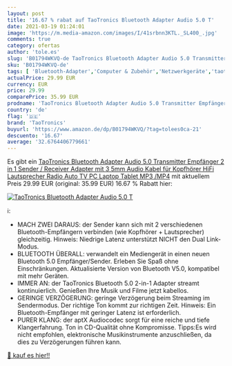 ```yaml
---
layout: post
title: '16.67 % rabat auf TaoTronics Bluetooth Adapter Audio 5.0 T'
date: 2021-03-19 01:24:01
image: 'https://m.media-amazon.com/images/I/41srbnn3KTL._SL400_.jpg'
comments: true
category: ofertas
author: 'tole.es'
slug: 'B01794WKVQ-de TaoTronics Bluetooth Adapter Audio 5.0 Transmitter...'
sku: 'B01794WKVQ-de'
tags: [ 'Bluetooth-Adapter','Computer & Zubehör','Netzwerkgeräte','taotronics', ]
actualPrice: 29.99 EUR
currency: EUR
price: 29.99
comparePrice: 35.99 EUR
prodname: 'TaoTronics Bluetooth Adapter Audio 5.0 Transmitter Empfänger 2 in 1 Sender / Receiver Adapter mit 3 5mm Audio Kabel für Kopfhörer HiFi Lautsprecher Radio Auto TV PC Laptop Tablet MP3 /MP4'
country: 'de'
flag: '🇩🇪'
brand: 'TaoTronics'
buyurl: 'https://www.amazon.de/dp/B01794WKVQ/?tag=tolees0ca-21'
descuento: '16.67'
average: '32.6764406779661'
---
```


Es gibt ein [TaoTronics Bluetooth Adapter Audio 5.0 Transmitter Empfänger 2 in 1 Sender / Receiver Adapter mit 3 5mm Audio Kabel für Kopfhörer HiFi Lautsprecher Radio Auto TV PC Laptop Tablet MP3 /MP4](https://www.amazon.de/dp/B01794WKVQ/?tag=tolees0ca-21) mit aktuellem Preis 29.99 EUR (original: 35.99 EUR) 16.67 % Rabatt hier:

[![TaoTronics Bluetooth Adapter Audio 5.0 T](https://m.media-amazon.com/images/I/41srbnn3KTL._SL400_.jpg)](https://www.amazon.de/dp/B01794WKVQ/?tag=tolees0ca-21)

ℹ️:

- MACH ZWEI DARAUS: der Sender kann sich mit 2 verschiedenen Bluetooth-Empfängern verbinden (wie Kopfhörer + Lautsprecher) gleichzeitig. Hinweis: Niedrige Latenz unterstützt NICHT den Dual Link-Modus.
- BLUETOOTH ÜBERALL: verwandelt ein Mediengerät in einen neuen Bluetooth 5.0 Empfänger/Sender. Erleben Sie Spaß ohne Einschränkungen. Aktualisierte Version von Bluetooth V5.0, kompatibel mit mehr Geräten.
- IMMER AN: der TaoTronics Bluetooth 5.0 2-in-1 Adapter streamt kontinuierlich. Genießen Ihre Musik und Filme jetzt kabellos.
- GERINGE VERZÖGERUNG: geringe Verzögerung beim Streaming im Sendermodus. Der richtige Ton kommt zur richtigen Zeit. Hinweis: Ein Bluetooth-Empfänger mit geringer Latenz ist erforderlich.
- PURER KLANG: der aptX Audiocodec sorgt für eine reiche und tiefe Klangerfahrung. Ton in CD-Qualität ohne Kompromisse. Tipps:Es wird nicht empfohlen, elektronische Musikinstrumente anzuschließen, da dies zu Verzögerungen führen kann.

[🛒 kauf es hier!!](https://www.amazon.de/dp/B01794WKVQ/?tag=tolees0ca-21)
